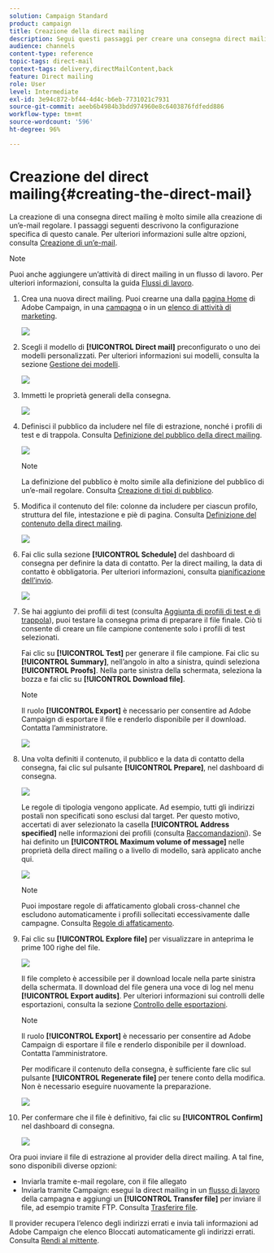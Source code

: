 ```yaml
---
solution: Campaign Standard
product: campaign
title: Creazione della direct mailing
description: Segui questi passaggi per creare una consegna direct mailing in Adobe Campaign.
audience: channels
content-type: reference
topic-tags: direct-mail
context-tags: delivery,directMailContent,back
feature: Direct mailing
role: User
level: Intermediate
exl-id: 3e94c872-bf44-4d4c-b6eb-7731021c7931
source-git-commit: aeeb6b4984b3bdd974960e8c6403876fdfedd886
workflow-type: tm+mt
source-wordcount: '596'
ht-degree: 96%

---
```


# Creazione del direct mailing{#creating-the-direct-mail}

La creazione di una consegna direct mailing è molto simile alla creazione di un’e-mail regolare. I passaggi seguenti descrivono la configurazione specifica di questo canale. Per ulteriori informazioni sulle altre opzioni, consulta [Creazione di un’e-mail](../../channels/using/creating-an-email.md).

>[!NOTE]
>
>Puoi anche aggiungere un’attività di direct mailing in un flusso di lavoro. Per ulteriori informazioni, consulta la guida [Flussi di lavoro](../../automating/using/direct-mail-delivery.md).

1. Crea una nuova direct mailing. Puoi crearne una dalla [pagina Home](../../start/using/interface-description.md#home-page) di Adobe Campaign, in una [campagna](../../start/using/marketing-activities.md#creating-a-marketing-activity) o in un [elenco di attività di marketing](../../start/using/programs-and-campaigns.md#creating-a-campaign).

   ![](assets/direct_mail_1.png)

1. Scegli il modello di **[!UICONTROL Direct mail]** preconfigurato o uno dei modelli personalizzati. Per ulteriori informazioni sui modelli, consulta la sezione [Gestione dei modelli](../../start/using/marketing-activity-templates.md).

   ![](assets/direct_mail_2.png)

1. Immetti le proprietà generali della consegna.

   ![](assets/direct_mail_3.png)

1. Definisci il pubblico da includere nel file di estrazione, nonché i profili di test e di trappola. Consulta [Definizione del pubblico della direct mailing](../../channels/using/defining-the-direct-mail-audience.md).

   ![](assets/direct_mail_4.png)

   >[!NOTE]
   >
   >La definizione del pubblico è molto simile alla definizione del pubblico di un’e-mail regolare. Consulta [Creazione di tipi di pubblico](../../audiences/using/creating-audiences.md).

1. Modifica il contenuto del file: colonne da includere per ciascun profilo, struttura del file, intestazione e piè di pagina. Consulta [Definizione del contenuto della direct mailing](../../channels/using/defining-the-direct-mail-content.md).

   ![](assets/direct_mail_5.png)

1. Fai clic sulla sezione **[!UICONTROL Schedule]** del dashboard di consegna per definire la data di contatto. Per la direct mailing, la data di contatto è obbligatoria. Per ulteriori informazioni, consulta [pianificazione dell’invio](../../sending/using/about-scheduling-messages.md).

   ![](assets/direct_mail_8.png)

1. Se hai aggiunto dei profili di test (consulta [Aggiunta di profili di test e di trappola](../../channels/using/defining-the-direct-mail-audience.md#adding-test-and-trap-profiles)), puoi testare la consegna prima di preparare il file finale. Ciò ti consente di creare un file campione contenente solo i profili di test selezionati.

   Fai clic su **[!UICONTROL Test]** per generare il file campione. Fai clic su **[!UICONTROL Summary]**, nell’angolo in alto a sinistra, quindi seleziona **[!UICONTROL Proofs]**. Nella parte sinistra della schermata, seleziona la bozza e fai clic su **[!UICONTROL Download file]**.

   >[!NOTE]
   >
   >Il ruolo **[!UICONTROL Export]** è necessario per consentire ad Adobe Campaign di esportare il file e renderlo disponibile per il download. Contatta l’amministratore.

   ![](assets/direct_mail_19.png)

1. Una volta definiti il contenuto, il pubblico e la data di contatto della consegna, fai clic sul pulsante **[!UICONTROL Prepare]**, nel dashboard di consegna.

   ![](assets/direct_mail_16.png)

   Le regole di tipologia vengono applicate. Ad esempio, tutti gli indirizzi postali non specificati sono esclusi dal target. Per questo motivo, accertati di aver selezionato la casella **[!UICONTROL Address specified]** nelle informazioni dei profili (consulta [Raccomandazioni](../../channels/using/about-direct-mail.md#recommendations)). Se hai definito un **[!UICONTROL Maximum volume of message]** nelle proprietà della direct mailing o a livello di modello, sarà applicato anche qui.

   ![](assets/direct_mail_25.png)

   >[!NOTE]
   >
   >Puoi impostare regole di affaticamento globali cross-channel che escludono automaticamente i profili sollecitati eccessivamente dalle campagne. Consulta [Regole di affaticamento](../../sending/using/fatigue-rules.md).

1. Fai clic su **[!UICONTROL Explore file]** per visualizzare in anteprima le prime 100 righe del file.

   ![](assets/direct_mail_18.png)

   Il file completo è accessibile per il download locale nella parte sinistra della schermata. Il download del file genera una voce di log nel menu **[!UICONTROL Export audits]**. Per ulteriori informazioni sui controlli delle esportazioni, consulta la sezione [Controllo delle esportazioni](../../administration/using/auditing-export-logs.md).

   >[!NOTE]
   >
   >Il ruolo **[!UICONTROL Export]** è necessario per consentire ad Adobe Campaign di esportare il file e renderlo disponibile per il download. Contatta l’amministratore.

   Per modificare il contenuto della consegna, è sufficiente fare clic sul pulsante **[!UICONTROL Regenerate file]** per tenere conto della modifica. Non è necessario eseguire nuovamente la preparazione.

   ![](assets/direct_mail_21.png)

1. Per confermare che il file è definitivo, fai clic su **[!UICONTROL Confirm]** nel dashboard di consegna.

   ![](assets/direct_mail_20.png)

Ora puoi inviare il file di estrazione al provider della direct mailing. A tal fine, sono disponibili diverse opzioni:

* Inviarla tramite e-mail regolare, con il file allegato
* Inviarla tramite Campaign: esegui la direct mailing in un [flusso di lavoro](../../automating/using/direct-mail-delivery.md) della campagna e aggiungi un **[!UICONTROL Transfer file]** per inviare il file, ad esempio tramite FTP. Consulta [Trasferire file](../../automating/using/transfer-file.md).

Il provider recupera l’elenco degli indirizzi errati e invia tali informazioni ad Adobe Campaign che elenco Bloccati automaticamente gli indirizzi errati. Consulta [Rendi al mittente](../../channels/using/return-to-sender.md).
